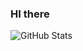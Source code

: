 ### HI there


![GitHub Stats](https://github-readme-stats.vercel.app/api?username=maroiane2&theme=radical)
